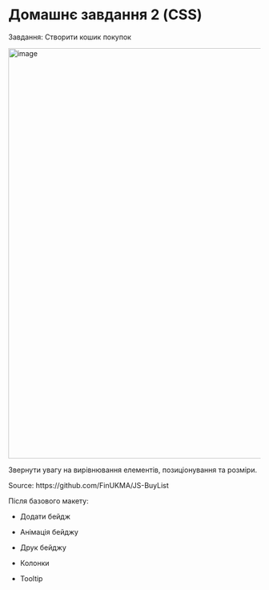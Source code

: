 # Домашнє завдання 2 (CSS)

<p>Завдання: Створити кошик покупок</p>

<img width="819" alt="image" src="https://github.com/vepolush/BasicsOfWebTechnologies/assets/134342528/7fd51001-9b9e-48d4-b20d-8f1667650ae5">

<p>Звернути увагу на вирівнювання елементів, позиціонування та розміри.</p>

<p>Source: https://github.com/FinUKMA/JS-BuyList</p>

<p>Після базового макету:</p>

- <p>Додати бейдж</p>
- <p>Анімація бейджу</p>
- <p>Друк бейджу</p>
- <p>Колонки</p>
- <p>Tooltip</p>
